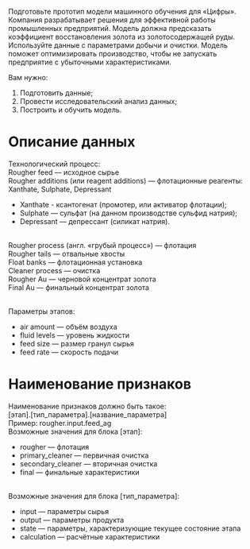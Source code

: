 Подготовьте прототип модели машинного обучения для «Цифры». Компания разрабатывает решения для эффективной работы промышленных предприятий.
Модель должна предсказать коэффициент восстановления золота из золотосодержащей руды. Используйте данные с параметрами добычи и очистки. 
Модель поможет оптимизировать производство, чтобы не запускать предприятие с убыточными характеристиками.

Вам нужно:

1. Подготовить данные;
2. Провести исследовательский анализ данных;
3. Построить и обучить модель.

# Описание данных

Технологический процесс:
<br /> Rougher feed — исходное сырье
<br />Rougher additions (или reagent additions) — флотационные реагенты: Xanthate, Sulphate, Depressant 
- Xanthate - ксантогенат (промотер, или активатор флотации);
- Sulphate — сульфат (на данном производстве сульфид натрия);
- Depressant — депрессант (силикат натрия).

<br />Rougher process (англ. «грубый процесс») — флотация
<br />Rougher tails — отвальные хвосты
<br />Float banks — флотационная установка
<br />Cleaner process — очистка
<br />Rougher Au — черновой концентрат золота
<br />Final Au — финальный концентрат золота

<br />Параметры этапов:
- air amount — объём воздуха
- fluid levels — уровень жидкости
- feed size — размер гранул сырья
- feed rate — скорость подачи

# Наименование признаков

Наименование признаков должно быть такое:
<br /> [этап].[тип_параметра].[название_параметра]
<br /> Пример: rougher.input.feed_ag
<br /> Возможные значения для блока [этап]:
- rougher — флотация
- primary_cleaner — первичная очистка
- secondary_cleaner — вторичная очистка
- final — финальные характеристики

<br /> Возможные значения для блока [тип_параметра]:
- input — параметры сырья
- output — параметры продукта
- state — параметры, характеризующие текущее состояние этапа
- calculation — расчётные характеристики
